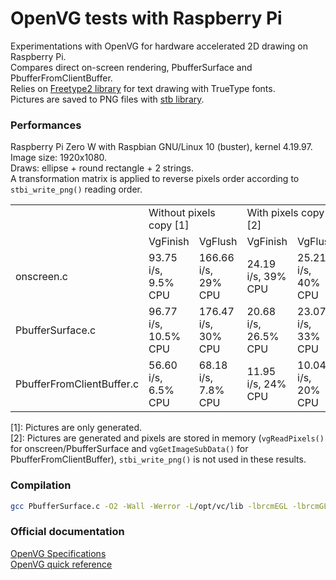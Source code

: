 # OpenVG tests with Raspberry Pi

Experimentations with OpenVG for hardware accelerated 2D drawing on Raspberry Pi.  
Compares direct on-screen rendering, PbufferSurface and PbufferFromClientBuffer.  
Relies on [Freetype2 library](https://www.freetype.org) for text drawing with TrueType fonts.  
Pictures are saved to PNG files with [stb library](https://github.com/nothings/stb).  

### Performances

Raspberry Pi Zero W with Raspbian GNU/Linux 10 (buster), kernel 4.19.97.  
Image size: 1920x1080.  
Draws: ellipse + round rectangle + 2 strings.  
A transformation matrix is applied to reverse pixels order according to `stbi_write_png()` reading order.  

<table>
<tr>
<td></td><td colspan="2">Without pixels copy [1]</td><td colspan="2">With pixels copy [2]</td>
</tr>
<tr>
<td></td><td>VgFinish</td><td>VgFlush</td><td>VgFinish</td><td>VgFlush</td>
</tr>
<tr>
<td>onscreen.c</td><td>93.75 i/s, 9.5% CPU</td><td>166.66 i/s, 29% CPU</td><td>24.19 i/s, 39% CPU</td><td>25.21 i/s, 40% CPU</td>
</tr>
<tr>
<td>PbufferSurface.c</td><td>96.77 i/s, 10.5% CPU</td><td>176.47 i/s, 30% CPU</td><td>20.68 i/s, 26.5% CPU</td><td>23.07 i/s, 33% CPU</td>
</tr>
<tr>
<td>PbufferFromClientBuffer.c</td><td>56.60 i/s, 6.5% CPU</td><td>68.18 i/s, 7.8% CPU</td><td>11.95 i/s, 24% CPU</td><td>10.04 i/s, 20% CPU</td>
</tr>
</table>

[1]: Pictures are only generated.  
[2]: Pictures are generated and pixels are stored in memory (`vgReadPixels()` for onscreen/PbufferSurface and `vgGetImageSubData()` for PbufferFromClientBuffer), `stbi_write_png()` is not used in these results.  


### Compilation

```Bash
gcc PbufferSurface.c -O2 -Wall -Werror -L/opt/vc/lib -lbrcmEGL -lbrcmGLESv2 -lbcm_host -I/opt/vc/include -I/opt/vc/include/interface/vmcs_host/linux -I/opt/vc/include/interface/vcos/pthreads  -I/usr/include/stb -lstb -I/usr/include/freetype2 -lfreetype -I/usr/include/glib-2.0 -I/usr/lib/arm-linux-gnueabihf/glib-2.0/include -lglib-2.0
```

### Official documentation
[OpenVG Specifications](https://www.khronos.org/registry/OpenVG/specs/openvg-1.1.pdf)  
[OpenVG quick reference](https://www.khronos.org/files/openvg-quick-reference-card.pdf)
